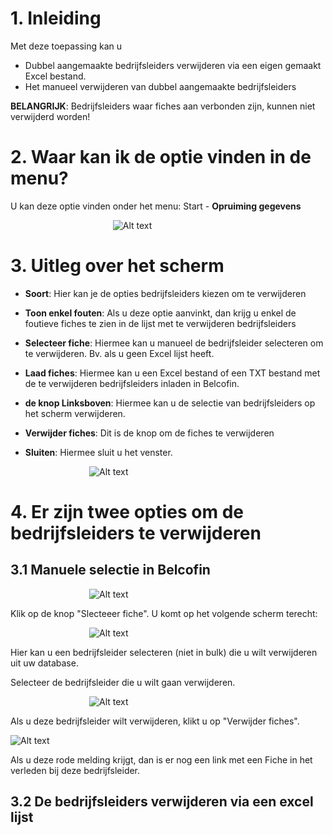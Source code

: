 # 1. Inleiding

Met deze toepassing kan u

- Dubbel aangemaakte bedrijfsleiders verwijderen via een eigen gemaakt Excel bestand.
- Het manueel verwijderen van dubbel aangemaakte bedrijfsleiders

**BELANGRIJK**: Bedrijfsleiders waar fiches aan verbonden zijn, kunnen niet verwijderd worden!

# 2. Waar kan ik de optie vinden in de menu?
U kan deze optie vinden onder het menu: Start - **Opruiming gegevens**

<div style="width:35%; margin: auto;">

![Alt text](image.png)

</div>

# 3. Uitleg over het scherm


- **Soort**: Hier kan je de opties bedrijfsleiders kiezen om te verwijderen

- **Toon enkel fouten**: Als u deze optie aanvinkt, dan krijg u enkel de foutieve fiches te zien in de lijst met te verwijderen bedrijfsleiders

- **Selecteer fiche**: Hiermee kan u manueel de bedrijfsleider selecteren om te verwijderen. Bv. als u geen Excel lijst heeft.

- **Laad fiches**: Hiermee kan u een Excel bestand of een TXT bestand met de te verwijderen bedrijfsleiders inladen in Belcofin.

- **de knop Linksboven**: Hiermee kan u de selectie van bedrijfsleiders op het scherm verwijderen.

- **Verwijder fiches**: Dit is de knop om de fiches te verwijderen

- **Sluiten**: Hiermee sluit u het venster.

<div style="width:50%; margin: auto;">

![Alt text](image-1.png)

</div>

# 4. Er zijn twee opties om de bedrijfsleiders te verwijderen

## 3.1 Manuele selectie in Belcofin

<div style="width:50%; margin: auto;">

![Alt text](image-2.png)

</div>

Klik op de knop "Slecteeer fiche". U komt op het volgende scherm terecht:

<div style="width:50%; margin: auto;">

![Alt text](image-3.png)

</div>

Hier kan u een bedrijfsleider selecteren (niet in bulk) die u wilt verwijderen uit uw database.

Selecteer de bedrijfsleider die u wilt gaan verwijderen.

<div style="width:50%; margin: auto;">

![Alt text](image-4.png)

</div>

Als u deze bedrijfsleider wilt verwijderen, klikt u op "Verwijder fiches".


![Alt text](image-5.png)

Als u deze rode melding krijgt, dan is er nog een link met een Fiche in het verleden bij deze bedrijfsleider.





## 3.2 De bedrijfsleiders verwijderen via een excel lijst 


